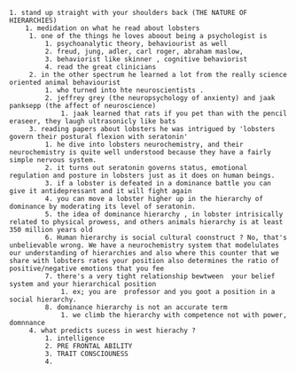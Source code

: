 	1. stand up straight with your shoulders back (THE NATURE OF HIERARCHIES)
		1. medidation on what he read about lobsters 
		 1. one of the things he loves aboout being a psychologist is  
			 1. psychoanalytic theory, behaviourist as well
			 2. freud, jung, adler, carl roger, abraham maslow,
			 3. behaviorist like skinner , cognitive behaviorist
			 4. read the great clinicians
		 2. in the other spectrum he learned a lot from the really science oriented animal behaviourist 
			 1. who turned into hte neuroscientists .
			 2. jeffrey grey (the neuropsychology of anxienty) and jaak panksepp (the affect of neuroscience)
				 1. jaak learned that rats if you pet than with the pencil eraseer, they laugh ultrasonicly like bats
		 3. reading papers about lobsters he was intrigued by 'lobsters govern their postural flexion with seratonin'
			 1. he dive into lobsters neurochemistry, and their neurochemistry is quite well understood because they have a fairly simple nervous system.
			 2. it turns out seratonin governs status, emotional regulation and posture in lobsters just as it does on human beings.
			 3. if a lobster is defeated in a dominance battle you can give it antidepressant and it will fight again
			 4. you can move a lobster higher up in the hierarchy of dominance by moderating its level of seratonin.
			 5. the idea of dominance hierarchy , in lobster intrisically related to physical prowess, and others animals hierarchy is at least 350 million years old
			 6. Human hierarchy is social cultural coonstruct ? No, that's unbelievable wrong. We have a neurochemistry system that modelulates our understanding of hierarchies and also where this counter that we share with lobsters rates your position also determines the ratio of positive/negative emotions that you fee
			 7. there's a very tight relationship bewtween  your belief system and your hierarchical position 
				 1. ex; you are  professor and you goot a position in a social hierarchy.
			 8. dominance hierarchy is not an accurate term
				 1. we climb the hierarchy with competence not with power, domnnance 
		 4. what predicts sucess in west hierachy ?
			 1. intelligence
			 2. PRE FRONTAL ABILITY
			 3. TRAIT CONSCIOUNESS
			 4. 
